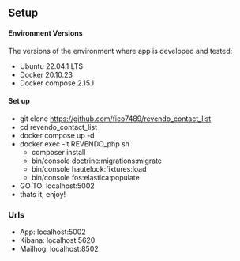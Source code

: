 ## Setup

#### Environment Versions

The versions of the environment where app is developed and tested:

- Ubuntu 22.04.1 LTS
- Docker 20.10.23
- Docker compose 2.15.1

#### Set up

- git clone https://github.com/fico7489/revendo_contact_list
- cd revendo_contact_list
- docker compose up -d
- docker exec -it REVENDO_php sh
    - composer install
    - bin/console doctrine:migrations:migrate
    - bin/console hautelook:fixtures:load
    - bin/console fos:elastica:populate
- GO TO: localhost:5002
- thats it, enjoy!

### Urls

- App: localhost:5002
- Kibana: localhost:5620
- Mailhog: localhost:8502

